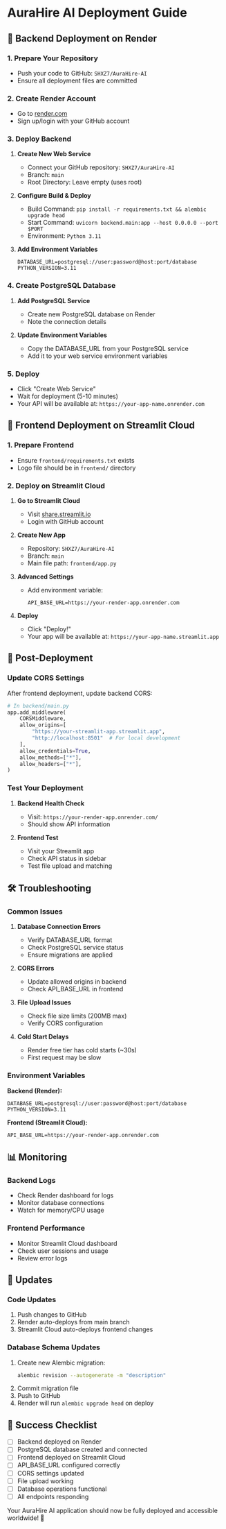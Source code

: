 # AuraHire AI Deployment Guide

## 🚀 Backend Deployment on Render

### 1. Prepare Your Repository
- Push your code to GitHub: `SHXZ7/AuraHire-AI`
- Ensure all deployment files are committed

### 2. Create Render Account
- Go to [render.com](https://render.com)
- Sign up/login with your GitHub account

### 3. Deploy Backend
1. **Create New Web Service**
   - Connect your GitHub repository: `SHXZ7/AuraHire-AI`
   - Branch: `main`
   - Root Directory: Leave empty (uses root)

2. **Configure Build & Deploy**
   - Build Command: `pip install -r requirements.txt && alembic upgrade head`
   - Start Command: `uvicorn backend.main:app --host 0.0.0.0 --port $PORT`
   - Environment: `Python 3.11`

3. **Add Environment Variables**
   ```
   DATABASE_URL=postgresql://user:password@host:port/database
   PYTHON_VERSION=3.11
   ```

### 4. Create PostgreSQL Database
1. **Add PostgreSQL Service**
   - Create new PostgreSQL database on Render
   - Note the connection details

2. **Update Environment Variables**
   - Copy the DATABASE_URL from your PostgreSQL service
   - Add it to your web service environment variables

### 5. Deploy
- Click "Create Web Service"
- Wait for deployment (5-10 minutes)
- Your API will be available at: `https://your-app-name.onrender.com`

## 📱 Frontend Deployment on Streamlit Cloud

### 1. Prepare Frontend
- Ensure `frontend/requirements.txt` exists
- Logo file should be in `frontend/` directory

### 2. Deploy on Streamlit Cloud
1. **Go to Streamlit Cloud**
   - Visit [share.streamlit.io](https://share.streamlit.io)
   - Login with GitHub account

2. **Create New App**
   - Repository: `SHXZ7/AuraHire-AI`
   - Branch: `main`
   - Main file path: `frontend/app.py`

3. **Advanced Settings**
   - Add environment variable:
     ```
     API_BASE_URL=https://your-render-app.onrender.com
     ```

4. **Deploy**
   - Click "Deploy!"
   - Your app will be available at: `https://your-app-name.streamlit.app`

## 🔧 Post-Deployment

### Update CORS Settings
After frontend deployment, update backend CORS:

```python
# In backend/main.py
app.add_middleware(
    CORSMiddleware,
    allow_origins=[
        "https://your-streamlit-app.streamlit.app",
        "http://localhost:8501"  # For local development
    ],
    allow_credentials=True,
    allow_methods=["*"],
    allow_headers=["*"],
)
```

### Test Your Deployment
1. **Backend Health Check**
   - Visit: `https://your-render-app.onrender.com/`
   - Should show API information

2. **Frontend Test**
   - Visit your Streamlit app
   - Check API status in sidebar
   - Test file upload and matching

## 🛠️ Troubleshooting

### Common Issues

1. **Database Connection Errors**
   - Verify DATABASE_URL format
   - Check PostgreSQL service status
   - Ensure migrations are applied

2. **CORS Errors**
   - Update allowed origins in backend
   - Check API_BASE_URL in frontend

3. **File Upload Issues**
   - Check file size limits (200MB max)
   - Verify CORS configuration

4. **Cold Start Delays**
   - Render free tier has cold starts (~30s)
   - First request may be slow

### Environment Variables

**Backend (Render):**
```
DATABASE_URL=postgresql://user:password@host:port/database
PYTHON_VERSION=3.11
```

**Frontend (Streamlit Cloud):**
```
API_BASE_URL=https://your-render-app.onrender.com
```

## 📊 Monitoring

### Backend Logs
- Check Render dashboard for logs
- Monitor database connections
- Watch for memory/CPU usage

### Frontend Performance
- Monitor Streamlit Cloud dashboard
- Check user sessions and usage
- Review error logs

## 🔄 Updates

### Code Updates
1. Push changes to GitHub
2. Render auto-deploys from main branch
3. Streamlit Cloud auto-deploys frontend changes

### Database Schema Updates
1. Create new Alembic migration:
   ```bash
   alembic revision --autogenerate -m "description"
   ```
2. Commit migration file
3. Push to GitHub
4. Render will run `alembic upgrade head` on deploy

## 🎯 Success Checklist

- [ ] Backend deployed on Render
- [ ] PostgreSQL database created and connected
- [ ] Frontend deployed on Streamlit Cloud
- [ ] API_BASE_URL configured correctly
- [ ] CORS settings updated
- [ ] File upload working
- [ ] Database operations functional
- [ ] All endpoints responding

Your AuraHire AI application should now be fully deployed and accessible worldwide! 🚀